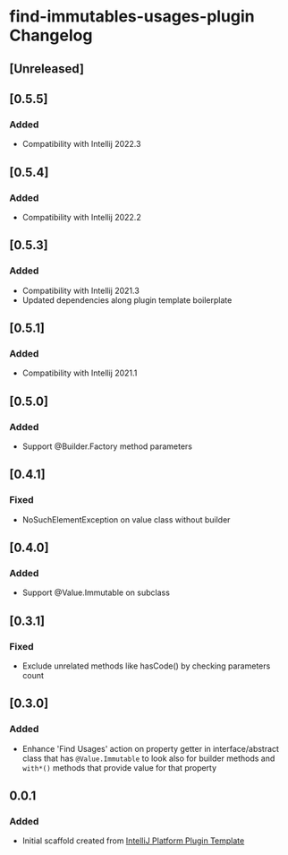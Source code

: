 <!-- Keep a Changelog guide -> https://keepachangelog.com -->

# find-immutables-usages-plugin Changelog

## [Unreleased]

## [0.5.5]
### Added
- Compatibility with Intellij 2022.3

## [0.5.4]
### Added
- Compatibility with Intellij 2022.2

## [0.5.3]
### Added
- Compatibility with Intellij 2021.3
- Updated dependencies along plugin template boilerplate

## [0.5.1]
### Added
- Compatibility with Intellij 2021.1

## [0.5.0]
### Added
- Support @Builder.Factory method parameters

## [0.4.1]
### Fixed
- NoSuchElementException on value class without builder

## [0.4.0]
### Added
- Support @Value.Immutable on subclass

## [0.3.1]
### Fixed
- Exclude unrelated methods like hasCode() by checking parameters count

## [0.3.0]
### Added
- Enhance 'Find Usages' action on property getter in interface/abstract class
  that has `@Value.Immutable` to look also for builder methods and `with*()` methods
  that provide value for that property

## 0.0.1
### Added
- Initial scaffold created from [IntelliJ Platform Plugin Template](https://github.com/JetBrains/intellij-platform-plugin-template)